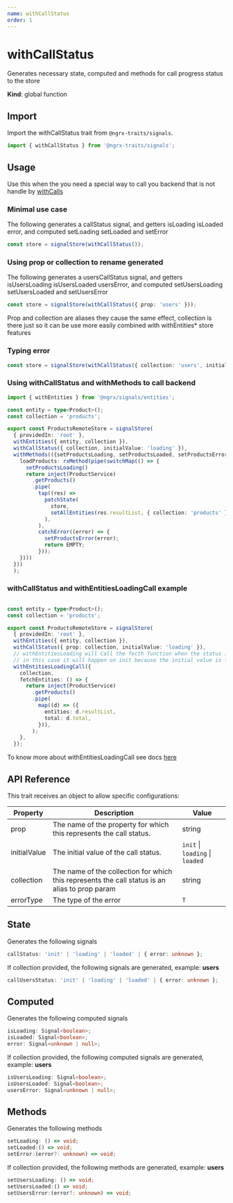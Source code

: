 ```yaml
---
name: withCallStatus 
order: 1
---
```


# withCallStatus

Generates necessary state, computed and methods for call progress status to the store

**Kind**: global function

## Import

Import the withCallStatus trait from `@ngrx-traits/signals`.

```ts
import { withCallStatus } from '@ngrx-traits/signals';
```

## Usage

Use this when the you need a special way to call you backend that is not handle by [withCalls](/docs/traits/withCalls)

### Minimal use case
The following generates a callStatus signal, and getters isLoading isLoaded error, and computed
setLoading setLoaded and setError
```typescript
const store = signalStore(withCallStatus());
```
### Using prop or collection to rename generated
The following generates a usersCallStatus signal, and getters isUsersLoading isUsersLoaded usersError, and computed
setUsersLoading setUsersLoaded and setUsersError
```typescript
const store = signalStore(withCallStatus({ prop: 'users' }));
```
Prop and collection are aliases they cause the same effect, collection is there just so it can be use more easily combined with withEntities* store features

### Typing error
```typescript
const store = signalStore(withCallStatus({ collection: 'users', initialValue: 'loading', errorType: type<string>() }));
```

### Using withCallStatus and withMethods to call backend

```typescript
import { withEntities } from '@ngrx/signals/entities';

const entity = type<Product>();
const collection = 'products';

export const ProductsRemoteStore = signalStore(
  { providedIn: 'root' },
  withEntities({ entity, collection }),
  withCallStatus({ collection, initialValue: 'loading' }),
  withMethods(({setProductsLoading, setProductsLoaded, setProductsError, ...store}) => ({
    loadProducts: rxMethod(pipe(switchMap(() => {
      setProductsLoading()
      return inject(ProductService)
        .getProducts()
        .pipe(
          tap((res) =>
            patchState(
              store,
              setAllEntities(res.resultList, { collection: 'products' }),
            ),
          ),
          catchError((error) => {
            setProductsError(error);
            return EMPTY;
          }));
    })))
  }))
  );
```
### withCallStatus and withEntitiesLoadingCall example

```typescript

const entity = type<Product>();
const collection = 'products';

export const ProductsRemoteStore = signalStore(
  { providedIn: 'root' },
  withEntities({ entity, collection }),
  withCallStatus({ prop: collection, initialValue: 'loading' }),
  // withEntitiesLoading will Call the fecth function when the status is set to loading
  // in this case it will happen on init because the initial value is loading
  withEntitiesLoadingCall({
    collection,
    fetchEntities: () => {
      return inject(ProductService)
        .getProducts()
        .pipe(
          map((d) => ({
            entities: d.resultList,
            total: d.total,
          })),
        );
    },
  });
```
  To know more about withEntitiesLoadingCall see docs [here](/docs/traits/withEntitiesLoadingCall)



## API Reference

This trait receives an object to allow specific configurations:

| Property     | Description                                                                                    | Value                           |
| ------------ | ---------------------------------------------------------------------------------------------- | ------------------------------- |
| prop         | The name of the property for which this represents the call status.                            | string                          |
| initialValue | The initial value of the call status.                                                          | `init` \| `loading` \| `loaded` |
| collection   | The name of the collection for which this represents the call status is an alias to prop param | string                          |
| errorType    | The type of the error                                                                          | `T`                             |

## State

Generates the following signals

```typescript
callStatus: 'init' | 'loading' | 'loaded' | { error: unknown };
```

If collection provided, the following signals are generated, example: **users**

```typescript
callUsersStatus: 'init' | 'loading' | 'loaded' | { error: unknown };
```

## Computed

Generates the following computed signals

```typescript
isLoading: Signal<boolean>;
isLoaded: Signal<boolean>;
error: Signal<unknown | null>;
```

If collection provided, the following computed signals are generated, example: **users**

```typescript
isUsersLoading: Signal<boolean>;
isUsersLoaded: Signal<boolean>;
usersError: Signal<unknown | null>;
```

## Methods

Generates the following methods

```typescript
setLoading: () => void;
setLoaded:() => void;
setError:(error?: unknown) => void;
```

If collection provided, the following methods are generated, example: **users**

```typescript
setUsersLoading: () => void;
setUsersLoaded:() => void;
setUsersError:(error?: unknown) => void;
```
